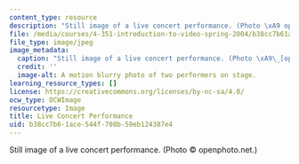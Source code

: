 ```yaml
---
content_type: resource
description: "Still image of a live concert performance. (Photo \xA9 openphoto.net.)"
file: /media/courses/4-351-introduction-to-video-spring-2004/b38cc7b61ace544f708b59eb124387e4_4-351s04.jpg
file_type: image/jpeg
image_metadata:
  caption: "Still image of a live concert performance. (Photo \xA9\_[openphoto.net](http://openphoto.net).)"
  credit: ''
  image-alt: A motion blurry photo of two performers on stage.
learning_resource_types: []
license: https://creativecommons.org/licenses/by-nc-sa/4.0/
ocw_type: OCWImage
resourcetype: Image
title: Live Concert Performance
uid: b38cc7b6-1ace-544f-708b-59eb124387e4
---
```

Still image of a live concert performance. (Photo © openphoto.net.)